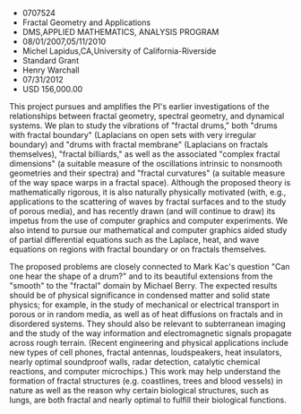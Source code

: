 
* 0707524
* Fractal Geometry and Applications
* DMS,APPLIED MATHEMATICS, ANALYSIS PROGRAM
* 08/01/2007,05/11/2010
* Michel Lapidus,CA,University of California-Riverside
* Standard Grant
* Henry Warchall
* 07/31/2012
* USD 156,000.00

This project pursues and amplifies the PI's earlier investigations of the
relationships between fractal geometry, spectral geometry, and dynamical
systems. We plan to study the vibrations of "fractal drums," both "drums with
fractal boundary" (Laplacians on open sets with very irregular boundary) and
"drums with fractal membrane" (Laplacians on fractals themselves), "fractal
billiards," as well as the associated "complex fractal dimensions" (a suitable
measure of the oscillations intrinsic to nonsmooth geometries and their spectra)
and "fractal curvatures" (a suitable measure of the way space warps in a fractal
space). Although the proposed theory is mathematically rigorous, it is also
naturally physically motivated (with, e.g., applications to the scattering of
waves by fractal surfaces and to the study of porous media), and has recently
drawn (and will continue to draw) its impetus from the use of computer graphics
and computer experiments. We also intend to pursue our mathematical and computer
graphics aided study of partial differential equations such as the Laplace,
heat, and wave equations on regions with fractal boundary or on fractals
themselves.

The proposed problems are closely connected to Mark Kac's question "Can one hear
the shape of a drum?" and to its beautiful extensions from the "smooth" to the
"fractal" domain by Michael Berry. The expected results should be of physical
significance in condensed matter and solid state physics; for example, in the
study of mechanical or electrical transport in porous or in random media, as
well as of heat diffusions on fractals and in disordered systems. They should
also be relevant to subterranean imaging and the study of the way information
and electromagnetic signals propagate across rough terrain. (Recent engineering
and physical applications include new types of cell phones, fractal antennas,
loudspeakers, heat insulators, nearly optimal soundproof walls, radar detection,
catalytic chemical reactions, and computer microchips.) This work may help
understand the formation of fractal structures (e.g. coastlines, trees and blood
vessels) in nature as well as the reason why certain biological structures, such
as lungs, are both fractal and nearly optimal to fulfill their biological
functions.

